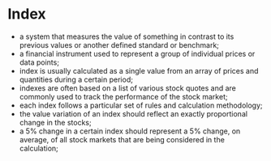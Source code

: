 # Index

- a system that measures the value of something in contrast to its previous values or another defined standard or benchmark;
- a financial instrument used to represent a group of individual prices or data points;
- index is usually calculated as a single value from an array of prices and quantities during a certain period;
- indexes are often based on a list of various stock quotes and are commonly used to track the performance of the stock market;
- each index follows a particular set of rules and calculation methodology;
- the value variation of an index should reflect an exactly proportional change in the stocks;
- a 5% change in a certain index should represent a 5% change, on average, of all stock markets that are being considered in the calculation;